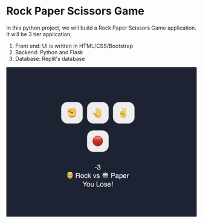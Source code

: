 # Rock Paper Scissors Game
In this python project, we will build a Rock Paper Scissors Game application. It will be 3 tier application,
1. Front end: UI is written in HTML/CSS/Bootstrap
2. Backend: Python and Flask
3. Database: Replit's database

![](rps.jpg)
